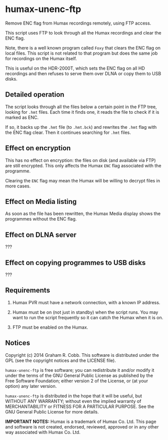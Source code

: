 # humax-unenc-ftp

Remove ENC flag from Humax recordings remotely, using FTP access.

This script uses FTP to look through all the Humax recordings and clear the ENC flag.

Note, there is a well known program called `Foxy` that clears the ENC flag on local
files.  This script is not related to that program but does the same job for recordings
on the Humax itself.

This is useful on the HDR-2000T, which sets the ENC flag on all HD recordings and then refuses
to serve them over DLNA or copy them to USB disks.

## Detailed operation

The script looks through all the files below a certain point in the FTP tree, looking for
`.hmt` files.  Each time it finds one, it reads the file to check if it is marked as ENC.

If so, it backs up the `.hmt` file (to `.hmt.bck`) and rewrites the `.hmt` flag with the ENC
flag clear.  Then it continues searching for `.hmt` files.

## Effect on encryption

This has no effect on encryption: the files on disk (and available via FTP) are still encrypted.
This only affects the Humax `ENC` flag associated with the programme.

Clearing the `ENC` flag may mean the Humax will be willing to decrypt files in more cases.

## Effect on Media listing

As soon as the file has been rewritten, the Humax Media display shows the programmes without
the ENC flag.

## Effect on DLNA server

???

## Effect on copying programmes to USB disks

???

## Requirements

1. Humax PVR must have a network connection, with a known IP address.

2. Humax must be on (not just in standby) when the script runs.
You may want to run the script frequently so it can catch the Humax
when it is on.

3. FTP must be enabled on the Humax.

## Notices
Copyright (c) 2014 Graham R. Cobb.
This software is distributed under the GPL (see the copyright notices and the LICENSE file).

`humax-unenc-ftp` is free software; you can redistribute it and/or modify
it under the terms of the GNU General Public License as published by
the Free Software Foundation; either version 2 of the License, or
(at your option) any later version.

`humax-unenc-ftp` is distributed in the hope that it will be useful,
but WITHOUT ANY WARRANTY; without even the implied warranty of
MERCHANTABILITY or FITNESS FOR A PARTICULAR PURPOSE.  See the
GNU General Public License for more details.

**IMPORTANT NOTES:** Humax is a trademark of Humax Co. Ltd.
This page and software is not created, endorsed, reviewed, approved or in any other
way associated with Humax Co. Ltd.

